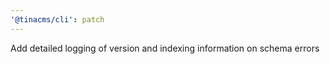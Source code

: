 ```yaml
---
'@tinacms/cli': patch
---
```


Add detailed logging of version and indexing information on schema errors
